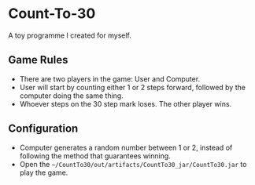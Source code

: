 # Count-To-30
A toy programme I created for myself.  

## Game Rules
- There are two players in the game: User and Computer.
- User will start by counting either 1 or 2 steps forward, followed by the computer doing the same thing.
- Whoever steps on the 30 step mark loses. The other player wins.

## Configuration
- Computer generates a random number between 1 or 2, instead of following the method that guarantees winning.
- Open the `~/CountTo30/out/artifacts/CountTo30_jar/CountTo30.jar` to play the game.
